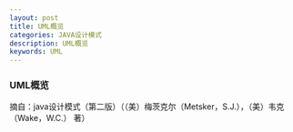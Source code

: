 ```yaml
---
layout: post
title: UML概览
categories: JAVA设计模式
description: UML概览
keywords: UML
---
```



### UML概览














摘自：java设计模式（第二版）（（美）梅茨克尔（Metsker，S.J.），（美）韦克（Wake，W.C.） 著）